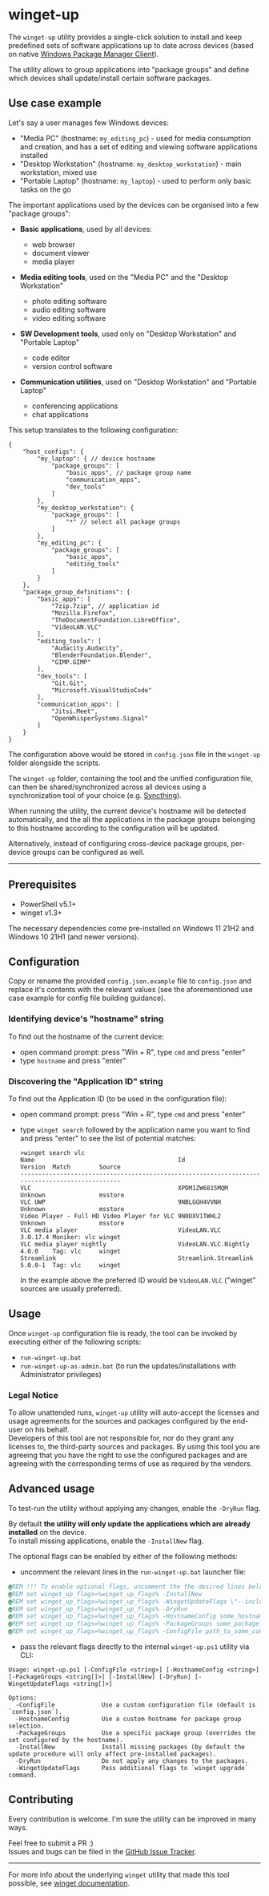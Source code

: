 # winget-up

The `winget-up` utility provides a single-click solution to install and keep predefined sets of software applications up to date across devices (based on native [Windows Package Manager Client](https://github.com/microsoft/winget-cli)).

The utility allows to group applications into "package groups" and define which devices shall update/install certain software packages.

## Use case example

Let's say a user manages few Windows devices:

- "Media PC" (hostname: `my_editing_pc`) - used for media consumption and creation, and has a set of editing and viewing software applications installed
- "Desktop Workstation" (hostname: `my_desktop_workstation`) - main workstation, mixed use
- "Portable Laptop" (hostname: `my_laptop`) - used to perform only basic tasks on the go

The important applications used by the devices can be organised into a few "package groups":

- **Basic applications**, used by all devices:
  - web browser
  - document viewer
  - media player  

- **Media editing tools**, used on the "Media PC" and the "Desktop Workstation"
  - photo editing software
  - audio editing software
  - video editing software

- **SW Development tools**, used only on "Desktop Workstation" and "Portable Laptop"
  - code editor
  - version control software

- **Communication utilities**, used on "Desktop Workstation" and "Portable Laptop"
  - conferencing applications
  - chat applications

This setup translates to the following configuration:

```jsonc
{
    "host_configs": {
        "my_laptop": { // device hostname
            "package_groups": [
                "basic_apps", // package group name
                "communication_apps",
                "dev_tools"
            ]
        },
        "my_desktop_workstation": {
            "package_groups": [
                "*" // select all package groups
            ]
        },
        "my_editing_pc": {
            "package_groups": [
                "basic_apps",
                "editing_tools"
            ]
        }
    },
    "package_group_definitions": {
        "basic_apps": [
            "7zip.7zip", // application id
            "Mozilla.Firefox",
            "TheDocumentFoundation.LibreOffice",
            "VideoLAN.VLC"
        ],
        "editing_tools": [
            "Audacity.Audacity",
            "BlenderFoundation.Blender",
            "GIMP.GIMP"
        ],
        "dev_tools": [
            "Git.Git",
            "Microsoft.VisualStudioCode"
        ],
        "communication_apps": [
            "Jitsi.Meet",
            "OpenWhisperSystems.Signal"
        ]
    }
}
```

The configuration above would be stored in `config.json` file in the `winget-up` folder alongside the scripts.

The `winget-up` folder, containing the tool and the unified configuration file, can then be shared/synchronized across all devices using a synchronization tool of your choice (e.g. [Syncthing](https://syncthing.net/)).

When running the utility, the current device's hostname will be detected automatically, and the all the applications in the package groups belonging to this hostname according to the configuration will be updated.

Alternatively, instead of configuring cross-device package groups, per-device groups can be configured as well.

---

## Prerequisites

- PowerShell v5.1+
- winget v1.3+

The necessary dependencies come pre-installed on Windows 11 21H2 and Windows 10 21H1 (and newer versions).

## Configuration

Copy or rename the provided `config.json.example` file to `config.json` and replace it's contents with the relevant values (see the aforementioned use case example for config file building guidance).

### Identifying device's "hostname" string

To find out the hostname of the current device:

- open command prompt: press "Win + R", type `cmd` and press "enter"
- type `hostname` and press "enter"

### Discovering the "Application ID" string

To find out the Application ID (to be used in the configuration file):

- open command prompt: press "Win + R", type `cmd` and press "enter"
- type `winget search` followed by the application name you want to find and press "enter" to see the list of potential matches:

    ```console
    >winget search vlc
    Name                                        Id                    Version  Match        Source 
    -----------------------------------------------------------------------------------------------
    VLC                                         XPDM1ZW6815MQM        Unknown               msstore
    VLC UWP                                     9NBLGGH4VVNH          Unknown               msstore
    Video Player - Full HD Video Player for VLC 9N0DXV1TWHL2          Unknown               msstore
    VLC media player                            VideoLAN.VLC          3.0.17.4 Moniker: vlc winget
    VLC media player nightly                    VideoLAN.VLC.Nightly  4.0.0    Tag: vlc     winget
    Streamlink                                  Streamlink.Streamlink 5.0.0-1  Tag: vlc     winget
    ```

    In the example above the preferred ID would be `VideoLAN.VLC` ("winget" sources are usually preferred).

## Usage

Once `winget-up` configuration file is ready, the tool can be invoked by executing either of the following scripts:

- `run-winget-up.bat`
- `run-winget-up-as-admin.bat` (to run the updates/installations with Administrator privileges)

### Legal Notice

To allow unattended runs, `winget-up` utility will auto-accept the licenses and usage agreements for the sources and packages configured by the end-user on his behalf.  
Developers of this tool are not responsible for, nor do they grant any licenses to, the third-party sources and packages.
By using this tool you are agreeing that you have the right to use the configured packages and are agreeing with the corresponding terms of use as required by the vendors.

## Advanced usage

To test-run the utility without applying any changes, enable the `-DryRun` flag.

By default **the utility will only update the applications which are already installed** on the device.  
To install missing applications, enable the `-InstallNew` flag.

The optional flags can be enabled by either of the following methods:

- uncomment the relevant lines in the `run-winget-up.bat` launcher file:

```bat
@REM !!! To enable optional flags, uncomment the the desired lines below (by removing the '@REM ' prefix):
@REM set winget_up_flags=%winget_up_flags% -InstallNew
@REM set winget_up_flags=%winget_up_flags% -WingetUpdateFlags \"--include-unknown\"
@REM set winget_up_flags=%winget_up_flags% -DryRun
@REM set winget_up_flags=%winget_up_flags% -HostnameConfig some_hostname
@REM set winget_up_flags=%winget_up_flags% -PackageGroups some_package_group
@REM set winget_up_flags=%winget_up_flags% -ConfigFile path_to_some_config_file
```

- pass the relevant flags directly to the internal `winget-up.ps1` utility via CLI:

```console
Usage: winget-up.ps1 [-ConfigFile <string>] [-HostnameConfig <string>] [-PackageGroups <string[]>] [-InstallNew] [-DryRun] [-WingetUpdateFlags <string[]>]

Options:
  -ConfigFile             Use a custom configuration file (default is `config.json`).
  -HostnameConfig         Use a custom hostname for package group selection.
  -PackageGroups          Use a specific package group (overrides the set configured by the hostname).
  -InstallNew             Install missing packages (by default the update procedure will only affect pre-installed packages).
  -DryRun                 Do not apply any changes to the packages.
  -WingetUpdateFlags      Pass additional flags to `winget upgrade` command.
```

## Contributing

Every contribution is welcome. I'm sure the utility can be improved in many ways.

Feel free to submit a PR :)  
Issues and bugs can be filed in the [GitHub Issue
Tracker](https://github.com/scienmind/winget-up/issues).

---

For more info about the underlying `winget` utility that made this tool possible, see [winget documentation](https://learn.microsoft.com/en-us/windows/package-manager/winget/).
